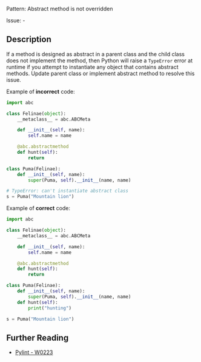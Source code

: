 Pattern: Abstract method is not overridden

Issue: -

## Description

If a method is designed as abstract in a parent class and the child class does not implement the method, then Python will raise a `TypeError` error at runtime if you attempt to instantiate any object that contains abstract methods. Update parent class or implement abstract method to resolve this issue.

Example of **incorrect** code:

```python
import abc

class Felinae(object):
    __metaclass__ = abc.ABCMeta

    def __init__(self, name):
        self.name = name

    @abc.abstractmethod
    def hunt(self):
        return

class Puma(Felinae):
    def __init__(self, name):
        super(Puma, self).__init__(name, name)

# TypeError: can't instantiate abstract class
s = Puma("Mountain lion")
```

Example of **correct** code:

```python
import abc

class Felinae(object):
    __metaclass__ = abc.ABCMeta

    def __init__(self, name):
        self.name = name

    @abc.abstractmethod
    def hunt(self):
        return

class Puma(Felinae):
    def __init__(self, name):
        super(Puma, self).__init__(name, name)
    def hunt(self):
        print("hunting")    

s = Puma("Mountain lion")
```

## Further Reading

* [Pylint - W0223](http://pylint-messages.wikidot.com/messages:w0223)
